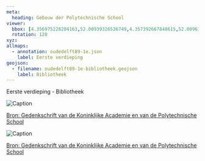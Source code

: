 ```yaml
---
meta:
  heading: Gebouw der Polytechnische School
viewer:
  bbox: [4.356975228204163,52.00939326536749,4.357392667848615,52.00961268569742]
  rotation: 120
xyz:
allmaps:
  - annotation: oudedelft89-1e.json
    label: Eerste verdieping
geojson:
  - filename: oudedelft89-1e-bibliotheek.geojson
    label: Bibliotheek
---
```

Eerste verdieping - Bibliotheek

![Caption](https://dlc.services/iiif-img/7/6/c101b8f3-dc84-44bf-bfe1-5320b56b7840/441,2052,891,1279/,350/90/default.jpg)

[Bron: Gedenkschrift van de Koninklijke Academie en van de Polytechnische School ](https://dlc.services/iiif-resource/7/string1string2string3/txf18197)

![Caption](https://dlc.services/iiif-img/7/6/c101b8f3-dc84-44bf-bfe1-5320b56b7840/444,439,891,1279/,350/90/default.jpg)

[Bron: Gedenkschrift van de Koninklijke Academie en van de Polytechnische School ](https://dlc.services/iiif-resource/7/string1string2string3/txf18197)
